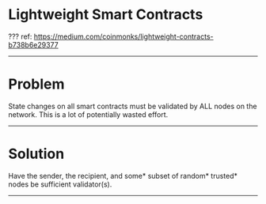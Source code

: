 # Lightweight Smart Contracts

???
ref: https://medium.com/coinmonks/lightweight-contracts-b738b6e29377

---
# Problem

State changes on all smart contracts must be validated by ALL nodes on the network. This is a lot of potentially wasted effort.

---
# Solution

Have the sender, the recipient, and some* subset of random* trusted* nodes be sufficient validator(s).

---
